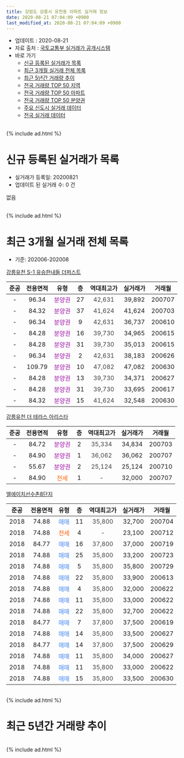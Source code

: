 ```yaml
---
title: 강원도 강릉시 유천동 아파트 실거래 정보
date: 2020-08-21 07:04:09 +0900
last_modified_at: 2020-08-21 07:04:09 +0900
---
```


* 업데이트 : 2020-08-21
* 자료 출처 : [국토교통부 실거래가 공개시스템](http://rt.molit.go.kr)
* 바로 가기
    * [신규 등록된 실거래가 목록](#신규-등록된-실거래가-목록)
    * [최근 3개월 실거래 전체 목록](#최근-3개월-실거래-전체-목록)
    * [최근 5년간 거래량 추이](#최근-5년간-거래량-추이)
    * [전국 거래량 TOP 50 지역](https://inasie.github.io/apt-trade-info/최근-3개월-전국에서-가장-거래가-많이-발생한-지역)
    * [전국 거래량 TOP 50 아파트](https://inasie.github.io/apt-trade-info/최근-3개월-전국에서-가장-거래가-많이-발생한-아파트)
    * [전국 거래량 TOP 50 분양권](https://inasie.github.io/apt-trade-info/최근-3개월-전국에서-가장-거래가-많이-발생한-분양권)
    * [주요 신도시 실거래 데이터](https://inasie.github.io/apt-trade-info/주요-신도시)
    * [전국 실거래 데이터](https://inasie.github.io/apt-trade-info/전국)
<br>
{% include ad.html %}
<br>

# 신규 등록된 실거래가 목록
* 실거래가 등록일: 20200821
* 업데이트 된 실거래 수: 0 건

없음

<br>
{% include ad.html %}
<br>

# 최근 3개월 실거래 전체 목록
* 기준: 202006-202008


[강릉유천 S-1 유승한내들 더퍼스트](https://search.naver.com/search.naver?query=%EA%B0%95%EC%9B%90%EB%8F%84+%EA%B0%95%EB%A6%89%EC%8B%9C+%EC%9C%A0%EC%B2%9C%EB%8F%99+%EA%B0%95%EB%A6%89%EC%9C%A0%EC%B2%9C+S-1+%EC%9C%A0%EC%8A%B9%ED%95%9C%EB%82%B4%EB%93%A4+%EB%8D%94%ED%8D%BC%EC%8A%A4%ED%8A%B8)

|준공|전용면적|유형|층|역대최고가|실거래가|거래월|
|:---:|:---:|:---:|:---:|:---:|:---:|:---:|
|-|96.34|<span style="color:#9C11A5">분양권</span>|27|<span style="color:#444444">42,631</span>|39,892|200707|
|-|84.32|<span style="color:#9C11A5">분양권</span>|37|<span style="color:#444444">41,624</span>|41,624|200703|
|-|96.34|<span style="color:#9C11A5">분양권</span>|9|<span style="color:#444444">42,631</span>|36,737|200610|
|-|84.28|<span style="color:#9C11A5">분양권</span>|16|<span style="color:#444444">39,730</span>|34,965|200615|
|-|84.28|<span style="color:#9C11A5">분양권</span>|31|<span style="color:#444444">39,730</span>|35,013|200615|
|-|96.34|<span style="color:#9C11A5">분양권</span>|2|<span style="color:#444444">42,631</span>|38,183|200626|
|-|109.79|<span style="color:#9C11A5">분양권</span>|10|<span style="color:#444444">47,082</span>|47,082|200630|
|-|84.28|<span style="color:#9C11A5">분양권</span>|13|<span style="color:#444444">39,730</span>|34,371|200627|
|-|84.28|<span style="color:#9C11A5">분양권</span>|31|<span style="color:#444444">39,730</span>|33,695|200617|
|-|84.32|<span style="color:#9C11A5">분양권</span>|15|<span style="color:#444444">41,624</span>|32,548|200630|

[강릉유천 더 테라스 아리스타](https://search.naver.com/search.naver?query=%EA%B0%95%EC%9B%90%EB%8F%84+%EA%B0%95%EB%A6%89%EC%8B%9C+%EC%9C%A0%EC%B2%9C%EB%8F%99+%EA%B0%95%EB%A6%89%EC%9C%A0%EC%B2%9C+%EB%8D%94+%ED%85%8C%EB%9D%BC%EC%8A%A4+%EC%95%84%EB%A6%AC%EC%8A%A4%ED%83%80)

|준공|전용면적|유형|층|역대최고가|실거래가|거래월|
|:---:|:---:|:---:|:---:|:---:|:---:|:---:|
|-|84.72|<span style="color:#9C11A5">분양권</span>|2|<span style="color:#444444">35,334</span>|34,834|200703|
|-|84.90|<span style="color:#9C11A5">분양권</span>|1|<span style="color:#444444">36,062</span>|36,062|200707|
|-|55.67|<span style="color:#9C11A5">분양권</span>|2|<span style="color:#444444">25,124</span>|25,124|200710|
|-|84.90|<span style="color:#ff5a00">전세</span>|1|<span style="color:#444444">-</span>|32,000|200707|

[엘에이치선수촌8단지](https://search.naver.com/search.naver?query=%EA%B0%95%EC%9B%90%EB%8F%84+%EA%B0%95%EB%A6%89%EC%8B%9C+%EC%9C%A0%EC%B2%9C%EB%8F%99+%EC%97%98%EC%97%90%EC%9D%B4%EC%B9%98%EC%84%A0%EC%88%98%EC%B4%8C8%EB%8B%A8%EC%A7%80)

|준공|전용면적|유형|층|역대최고가|실거래가|거래월|
|:---:|:---:|:---:|:---:|:---:|:---:|:---:|
|2018|74.88|<span style="color:#4285f3">매매</span>|11|<span style="color:#444444">35,800</span>|32,700|200704|
|2018|74.88|<span style="color:#ff5a00">전세</span>|4|<span style="color:#444444">-</span>|23,100|200712|
|2018|84.77|<span style="color:#4285f3">매매</span>|16|<span style="color:#444444">37,800</span>|37,000|200719|
|2018|74.88|<span style="color:#4285f3">매매</span>|25|<span style="color:#444444">35,800</span>|33,200|200723|
|2018|74.88|<span style="color:#4285f3">매매</span>|5|<span style="color:#444444">35,800</span>|35,800|200729|
|2018|74.88|<span style="color:#4285f3">매매</span>|22|<span style="color:#444444">35,800</span>|33,900|200613|
|2018|74.88|<span style="color:#4285f3">매매</span>|4|<span style="color:#444444">35,800</span>|32,000|200622|
|2018|74.88|<span style="color:#4285f3">매매</span>|11|<span style="color:#444444">35,800</span>|33,000|200622|
|2018|74.88|<span style="color:#4285f3">매매</span>|22|<span style="color:#444444">35,800</span>|32,700|200622|
|2018|84.77|<span style="color:#4285f3">매매</span>|7|<span style="color:#444444">37,800</span>|37,500|200619|
|2018|74.88|<span style="color:#4285f3">매매</span>|14|<span style="color:#444444">35,800</span>|33,500|200627|
|2018|84.77|<span style="color:#4285f3">매매</span>|14|<span style="color:#444444">37,800</span>|37,500|200629|
|2018|74.88|<span style="color:#4285f3">매매</span>|11|<span style="color:#444444">35,800</span>|34,000|200627|
|2018|74.88|<span style="color:#4285f3">매매</span>|11|<span style="color:#444444">35,800</span>|33,000|200622|
|2018|74.88|<span style="color:#4285f3">매매</span>|15|<span style="color:#444444">35,800</span>|33,500|200630|


<br>
{% include ad.html %}
<br>

# 최근 5년간 거래량 추이


<div style="width:100%;">
    <canvas id="deal_progress" height="200"></canvas>
</div>

<script>
new Chart(document.getElementById("deal_progress"), {
    type: 'line',
    data: {
        labels: ['201508','201509','201510','201511','201512','201601','201602','201603','201604','201605','201606','201607','201608','201609','201610','201611','201612','201701','201702','201703','201704','201705','201706','201707','201708','201709','201710','201711','201712','201801','201802','201803','201804','201805','201806','201807','201808','201809','201810','201811','201812','201901','201902','201903','201904','201905','201906','201907','201908','201909','201910','201911','201912','202001','202002','202003','202004','202005','202006','202007','202008'],
        datasets: [{
            label: '매매',
            pointRadius: 1,
            data: [0, 0, 0, 0, 0, 0, 0, 0, 0, 0, 0, 0, 0, 0, 0, 0, 0, 0, 0, 0, 0, 0, 0, 0, 0, 0, 0, 0, 0, 0, 0, 0, 3, 0, 0, 46, 47, 15, 26, 13, 1, 9, 2, 0, 0, 0, 101, 33, 19, 22, 13, 22, 15, 18, 15, 16, 4, 9, 18, 9, 0],
            borderColor: "rgba(255, 201, 14, 1)",
            backgroundColor: "rgba(255, 201, 14, 0.5)",
            fill: false,
            lineTension: 0
        },{
            label: '전월세',
            pointRadius: 1,
            data: [0, 0, 0, 0, 0, 0, 0, 0, 0, 0, 0, 0, 0, 0, 0, 0, 0, 0, 0, 0, 0, 0, 0, 9, 0, 1, 0, 0, 0, 0, 0, 0, 0, 4, 0, 4, 3, 3, 11, 21, 28, 16, 14, 3, 1, 4, 1, 3, 0, 0, 0, 0, 5, 1, 2, 1, 1, 2, 0, 2, 0],
            borderColor: "rgba(0, 141, 185, 1)",
            backgroundColor: "rgba(0, 141, 185, 0.5)",
            fill: false,
            lineTension: 0
        }
        ]
    },
    options: {
        responsive: true,
        title: {
            display: false
        },
        tooltips: {
            mode: 'index',
            intersect: false
        },
        hover: {
            mode: 'nearest',
            intersect: true
        },
        scales: {
            xAxes: [{
                display: true,
                scaleLabel: {
                    display: true,
                    labelString: '년/월'
                }
            }],
            yAxes: [{
                display: true,
                ticks: {
                    suggestedMin: 0,
                },
                scaleLabel: {
                    display: true,
                    labelString: '실거래 수'
                }
            }]
        }
    }
});

</script>


<br>
{% include ad.html %}
<br>

